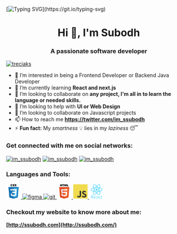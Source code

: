 [![Typing SVG](https://readme-typing-svg.herokuapp.com?color=D73A7B&size=29&multiline=true&width=1200&center=true&lines=Welcome+to+S+Subodh's+GitHub+Profile+.............!)](https://git.io/typing-svg)

<h1 align="center">Hi 👋, I'm Subodh</h1>
<h3 align="center">A passionate software developer </h3>

<p align="left">
  <a href="https://twitter.com/im_ssubodh" target="blank">
  <img src="https://img.shields.io/twitter/follow/im_ssubodh?logo=twitter&style=for-the-badge" alt="treciaks" />
  </a>
</p>

- 👀 I’m interested in being a Frontend Developer or Backend Java Developer
- 🌱 I’m currently learning **React and next.js**
- 👯 I’m looking to collaborate on **any project, I'm all in to learn the language or needed skills.**
- 🤝 I’m looking to help with **UI or Web Design**
- 💞️ I’m looking to collaborate on Javascript projects
- 📫 How to reach me **https://twitter.com/im_ssubodh**
- ⚡ **Fun fact:** My *smartness* 💡 lies in my *laziness* 😴


<h3 align="left">Get connected with me on social networks:</h3>

<p align="left">
<a href="https://twitter.com/im_ssubodh" target="blank"><img align="center" src="https://raw.githubusercontent.com/rahuldkjain/github-profile-readme-generator/master/src/images/icons/Social/twitter.svg" alt="im_ssubodh" height="30" width="40" /></a>
<a href="https://www.linkedin.com/in/subodhsujathan/" target="blank"><img align="center" src="https://raw.githubusercontent.com/rahuldkjain/github-profile-readme-generator/master/src/images/icons/Social/linked-in-alt.svg" alt="im_ssubodh" height="30" width="40" /></a>
<a href="https://www.instagram.com/im_ssubodh/" target="blank"><img align="center" src="https://raw.githubusercontent.com/TheDudeThatCode/TheDudeThatCode/master/Assets/Instagram.svg" alt="im_ssubodh" height="30" width="40" /></a>
</p>

<h3 align="left">Languages and Tools:</h3>
<p align="left">
  <a href="https://www.w3schools.com/css/" target="_blank" rel="noreferrer"> <img src="https://raw.githubusercontent.com/devicons/devicon/master/icons/css3/css3-original-wordmark.svg" alt="css3" width="40" height="40"/> </a>
  <a href="https://www.figma.com/" target="_blank" rel="noreferrer"> <img src="https://www.vectorlogo.zone/logos/figma/figma-icon.svg" alt="figma" width="40" height="40"/> </a> <a href="https://git-scm.com/" target="_blank" rel="noreferrer"> <img src="https://www.vectorlogo.zone/logos/git-scm/git-scm-icon.svg" alt="git" width="40" height="40"/> </a>
  <a href="https://www.w3.org/html/" target="_blank" rel="noreferrer"> <img src="https://raw.githubusercontent.com/devicons/devicon/master/icons/html5/html5-original-wordmark.svg" alt="html5" width="40" height="40"/> </a>
  <a href="https://developer.mozilla.org/en-US/docs/Web/JavaScript" target="_blank" rel="noreferrer"> <img src="https://raw.githubusercontent.com/devicons/devicon/master/icons/javascript/javascript-original.svg" alt="javascript" width="40" height="40"/> </a>
  <a href="https://reactjs.org/" target="_blank" rel="noreferrer"> <img src="https://raw.githubusercontent.com/devicons/devicon/master/icons/react/react-original-wordmark.svg" alt="react" width="40" height="40"/> </a>
</p>



<h3 align="left">Checkout my website to know more about me:</h3>

**[http://ssubodh.com](http://ssubodh.com/)**

            


<!---
<h3>Popular Blog Articles</h3>
<ul>
  <li><a href="">ABC CSS</a></li>
  <li><a href="">ABC JS</a></li>
  <li><a href="s">ABC Angular</a></li>
</ul>
--->

<!---
ssubodh98/ssubodh98 is a ✨ special ✨ repository because its `README.md` (this file) appears on your GitHub profile.
You can click the Preview link to take a look at your changes.
--->
